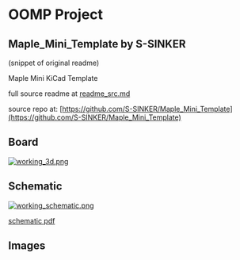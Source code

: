 # OOMP Project  
## Maple_Mini_Template  by S-SINKER  
  
(snippet of original readme)  
  
Maple Mini KiCad Template  
  
  full source readme at [readme_src.md](readme_src.md)  
  
source repo at: [https://github.com/S-SINKER/Maple_Mini_Template](https://github.com/S-SINKER/Maple_Mini_Template)  
## Board  
  
[![working_3d.png](working_3d_600.png)](working_3d.png)  
## Schematic  
  
[![working_schematic.png](working_schematic_600.png)](working_schematic.png)  
  
[schematic pdf](working_schematic.pdf)  
## Images  
